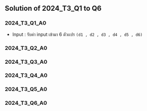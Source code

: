 ## Solution of 2024_T3_Q1 to Q6

### 2024_T3_Q1_A0 
- Input : รับค่า input เข้ามา 6 ตัวเเปร `(d1 , d2 , d3 , d4 , d5 , d6)`

### 2024_T3_Q2_A0 


### 2024_T3_Q3_A0 


### 2024_T3_Q4_A0 


### 2024_T3_Q5_A0 


### 2024_T3_Q6_A0 
